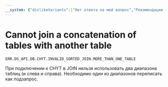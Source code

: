 ```yaml
---
__system: {"dislikeVariants":["Нет ответа на мой вопрос","Рекомендации не помогли","Содержание не соответствует заголовку","Другое"]}
---
```

# Cannot join a concatenation of tables with another table

`ERR.DS_API.DB.CHYT.INVALID_SORTED_JOIN.MORE_THAN_ONE_TABLE`

При подключении к CHYT в JOIN нельзя использовать два диапазона таблиц
(и слева и справа). Необходимо один из диапазонов переписать как подзапрос.
